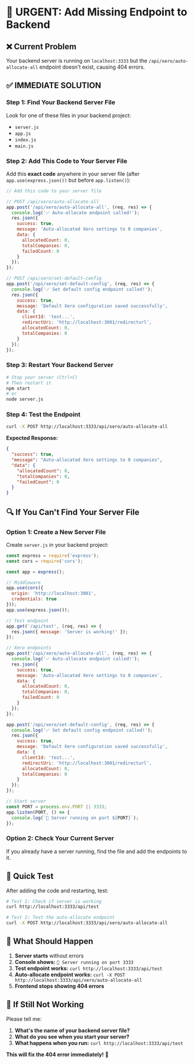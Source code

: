 # 🚨 URGENT: Add Missing Endpoint to Backend

## ❌ **Current Problem**
Your backend server is running on `localhost:3333` but the `/api/xero/auto-allocate-all` endpoint doesn't exist, causing 404 errors.

## ✅ **IMMEDIATE SOLUTION**

### **Step 1: Find Your Backend Server File**

Look for one of these files in your backend project:
- `server.js`
- `app.js` 
- `index.js`
- `main.js`

### **Step 2: Add This Code to Your Server File**

Add this **exact code** anywhere in your server file (after `app.use(express.json())` but before `app.listen()`):

```javascript
// Add this code to your server file

// POST /api/xero/auto-allocate-all
app.post('/api/xero/auto-allocate-all', (req, res) => {
  console.log('✅ Auto-allocate endpoint called!');
  res.json({
    success: true,
    message: 'Auto-allocated Xero settings to 0 companies',
    data: {
      allocatedCount: 0,
      totalCompanies: 0,
      failedCount: 0
    }
  });
});

// POST /api/xero/set-default-config
app.post('/api/xero/set-default-config', (req, res) => {
  console.log('✅ Set default config endpoint called!');
  res.json({
    success: true,
    message: 'Default Xero configuration saved successfully',
    data: {
      clientId: 'test...',
      redirectUri: 'http://localhost:3001/redirecturl',
      allocatedCount: 0,
      totalCompanies: 0
    }
  });
});
```

### **Step 3: Restart Your Backend Server**

```bash
# Stop your server (Ctrl+C)
# Then restart it
npm start
# or
node server.js
```

### **Step 4: Test the Endpoint**

```bash
curl -X POST http://localhost:3333/api/xero/auto-allocate-all
```

**Expected Response:**
```json
{
  "success": true,
  "message": "Auto-allocated Xero settings to 0 companies",
  "data": {
    "allocatedCount": 0,
    "totalCompanies": 0,
    "failedCount": 0
  }
}
```

## 🔍 **If You Can't Find Your Server File**

### **Option 1: Create a New Server File**

Create `server.js` in your backend project:

```javascript
const express = require('express');
const cors = require('cors');

const app = express();

// Middleware
app.use(cors({
  origin: 'http://localhost:3001',
  credentials: true
}));
app.use(express.json());

// Test endpoint
app.get('/api/test', (req, res) => {
  res.json({ message: 'Server is working!' });
});

// Xero endpoints
app.post('/api/xero/auto-allocate-all', (req, res) => {
  console.log('✅ Auto-allocate endpoint called!');
  res.json({
    success: true,
    message: 'Auto-allocated Xero settings to 0 companies',
    data: {
      allocatedCount: 0,
      totalCompanies: 0,
      failedCount: 0
    }
  });
});

app.post('/api/xero/set-default-config', (req, res) => {
  console.log('✅ Set default config endpoint called!');
  res.json({
    success: true,
    message: 'Default Xero configuration saved successfully',
    data: {
      clientId: 'test...',
      redirectUri: 'http://localhost:3001/redirecturl',
      allocatedCount: 0,
      totalCompanies: 0
    }
  });
});

// Start server
const PORT = process.env.PORT || 3333;
app.listen(PORT, () => {
  console.log(`🚀 Server running on port ${PORT}`);
});
```

### **Option 2: Check Your Current Server**

If you already have a server running, find the file and add the endpoints to it.

## 🧪 **Quick Test**

After adding the code and restarting, test:

```bash
# Test 1: Check if server is working
curl http://localhost:3333/api/test

# Test 2: Test the auto-allocate endpoint
curl -X POST http://localhost:3333/api/xero/auto-allocate-all
```

## 🎯 **What Should Happen**

1. **Server starts** without errors
2. **Console shows:** `🚀 Server running on port 3333`
3. **Test endpoint works:** `curl http://localhost:3333/api/test`
4. **Auto-allocate endpoint works:** `curl -X POST http://localhost:3333/api/xero/auto-allocate-all`
5. **Frontend stops showing 404 errors**

## 🚨 **If Still Not Working**

Please tell me:
1. **What's the name of your backend server file?**
2. **What do you see when you start your server?**
3. **What happens when you run:** `curl http://localhost:3333/api/test`

**This will fix the 404 error immediately!** 🚀







